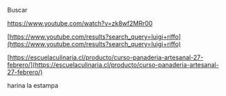 Buscar

https://www.youtube.com/watch?v=zk8wf2MRr00

  

[https://www.youtube.com/results?search_query=luigi+riffo](https://www.youtube.com/results?search_query=luigi+riffo)

  

[https://escuelaculinaria.cl/producto/curso-panaderia-artesanal-27-febrero/](https://escuelaculinaria.cl/producto/curso-panaderia-artesanal-27-febrero/)

  

harina la estampa